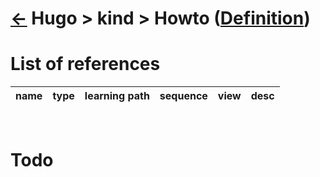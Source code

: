 <head><link rel="stylesheet" href="../../../md.css"/><script src="../../../md.js"></script></head>

[//]: #(Reference)
[Repo_Readme]:  ../list/object_list.md
[Item_Whatis]:  ../whatis/kind_whatis.md


# [&larr;][Repo_Readme] Hugo > kind > Howto ([Definition][item_whatis])
# List of references
|name|type|learning path|sequence|view|desc|
|-|-|-|-|-|-|
<br>


# Todo



